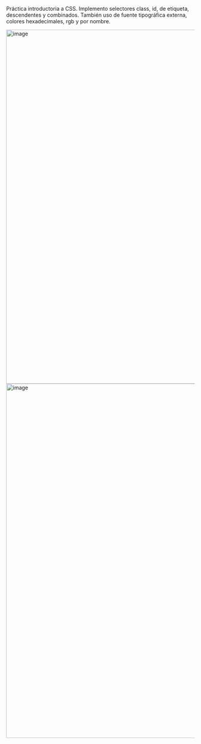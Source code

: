 Práctica introductoria a CSS. Implemento selectores class, id, de etiqueta, descendentes y combinados. También uso de fuente tipográfica externa, colores hexadecimales, rgb y por nombre.

<img width="947" alt="image" src="https://user-images.githubusercontent.com/81116683/165404121-634372e0-5ad0-40d5-88fb-d820b355db37.png">
<img width="948" alt="image" src="https://user-images.githubusercontent.com/81116683/165404170-ddf67a13-6650-4de3-a248-daf6973a06ca.png">
